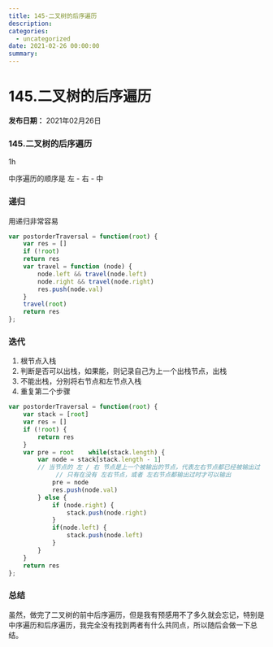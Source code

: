 ```yaml
---
title: 145-二叉树的后序遍历
description: 
categories:
  - uncategorized
date: 2021-02-26 00:00:00
summary: 
---
```


# 145.二叉树的后序遍历

**发布日期：** 2021年02月26日

### 145.二叉树的后序遍历

1h

中序遍历的顺序是 左 - 右 - 中

### 递归

用递归非常容易

```javascript
var postorderTraversal = function(root) {
    var res = []
    if (!root)
    return res
    var travel = function (node) {
        node.left && travel(node.left)
        node.right && travel(node.right)
        res.push(node.val)
    }
    travel(root)
    return res
};
```

### 迭代

1. 根节点入栈
1. 判断是否可以出栈，如果能，则记录自己为上一个出栈节点，出栈
1. 不能出栈，分别将右节点和左节点入栈
1. 重复第二个步骤
```javascript
var postorderTraversal = function(root) {
    var stack = [root]
    var res = []
    if (!root) {
        return res
    }
    var pre = root    while(stack.length) {
        var node = stack[stack.length - 1]
        // 当节点的 左 / 右 节点是上一个被输出的节点，代表左右节点都已经被输出过（因为后序遍历根节点在最后）        if ( (!node.left && !node.right) || (node.left === pre || node.right === pre)) {
             // 只有在没有 左右节点，或者 左右节点都输出过时才可以输出            node = stack.pop()
            pre = node
            res.push(node.val)
        } else {
            if (node.right) {
                stack.push(node.right)
            }
            if(node.left) {
                stack.push(node.left)
            }
        }
    }
    return res
};
```

### 总结

虽然，做完了二叉树的前中后序遍历，但是我有预感用不了多久就会忘记，特别是中序遍历和后序遍历，我完全没有找到两者有什么共同点，所以随后会做一下总结。

